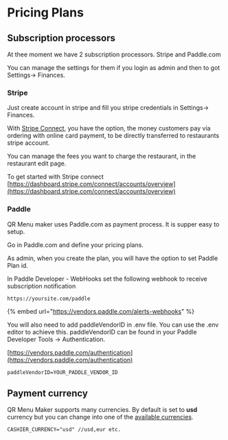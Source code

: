# Pricing Plans

## Subscription processors

At thee moment we have 2 subscription processors. Stripe and Paddle.com

You can manage the settings for them if you login as admin and then to got Settings-&gt; Finances. 

### Stripe

Just create account in stripe and fill you stripe credentials in  Settings-&gt; Finances.

With [Stripe Connect](https://stripe.com/connect),  you have the option, the money customers pay via ordering with online card payment, to be directly transferred  to restaurants stripe account. 

You can manage the fees you want to charge the restaurant, in the restaurant edit page.   
  
To get started with Stripe connect  
[https://dashboard.stripe.com/connect/accounts/overview](https://dashboard.stripe.com/connect/accounts/overview)



### Paddle 

QR Menu maker uses Paddle.com as payment process. It is supper easy to setup. 

Go in Paddle.com and define your pricing plans. 

As admin, when you create the plan, you will have the option to set Paddle Plan id. 

In Paddle Developer - WebHooks set the following webhook to receive subscription notification

```text
https://yoursite.com/paddle
```

{% embed url="https://vendors.paddle.com/alerts-webhooks" %}

You will also need to add paddleVendorID in .env file. You can use the .env editor to achieve this. paddleVendorID can be found in your Paddle Developer Tools -&gt; Authentication. 

[https://vendors.paddle.com/authentication](https://vendors.paddle.com/authentication)

```text
paddleVendorID=YOUR_PADDLE_VENDOR_ID
```

## **Payment currency**

QR Menu Maker supports many currencies. By default is set to **usd** currency but you can change into one of the [available currencies](https://stripe.com/docs/currencies#presentment-currencies).

```text
CASHIER_CURRENCY="usd" //usd,eur etc.
```

